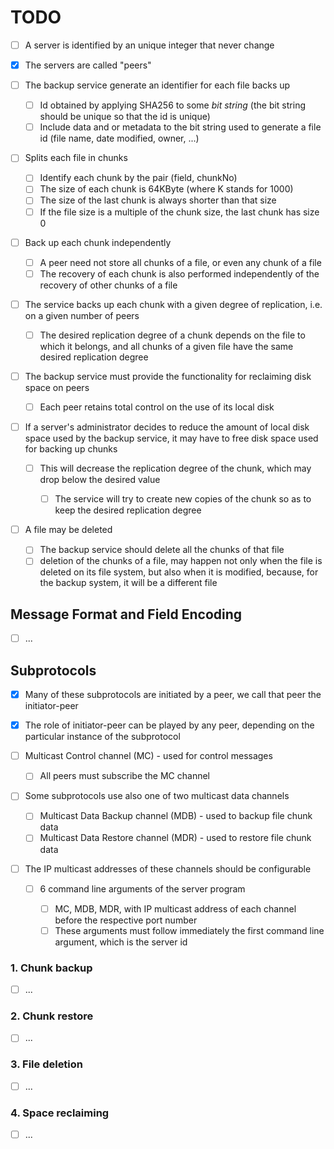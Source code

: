 # TODO

  * [ ] A server is identified by an unique integer that never change
  
  * [x] The servers are called "peers"

  * [ ] The backup service generate an identifier for each file backs up
  
      * [ ] Id obtained by applying SHA256 to some *bit string* (the bit string should be unique so that the id is unique)
      * [ ] Include data and or metadata to the bit string used to generate a file id (file name, date modified, owner, ...)

  * [ ] Splits each file in chunks
  
      * [ ] Identify each chunk by the pair (field, chunkNo)
      * [ ] The size of each chunk is 64KByte (where K stands for 1000)
      * [ ] The size of the last chunk is always shorter than that size
      * [ ] If the file size is a multiple of the chunk size, the last chunk has size 0

  * [ ] Back up each chunk independently
  
      * [ ] A peer need not store all chunks of a file, or even any chunk of a file
      * [ ] The recovery of each chunk is also performed independently of the recovery of other chunks of a file

  * [ ] The service backs up each chunk with a given degree of replication, i.e. on a given number of peers
  
      * [ ] The desired replication degree of a chunk depends on the file to which it belongs, and all chunks of a given file have the same desired replication degree
      
  * [ ]  The backup service must provide the functionality for reclaiming disk space on peers
  
      * [ ] Each peer retains total control on the use of its local disk
  
  * [ ] If a server's administrator decides to reduce the amount of local disk space used by the backup service, it may have to free disk space used for backing up chunks
  
      * [ ] This will decrease the replication degree of the chunk, which may drop below the desired value
      
          * [ ] The service will try to create new copies of the chunk so as to keep the desired replication degree

  * [ ] A file may be deleted
  
      * [ ] The backup service should delete all the chunks of that file
      * [ ] deletion of the chunks of a file, may happen not only when the file is deleted on its file system, but also when it is modified, because, for the backup system, it will be a different file

## Message Format and Field Encoding

  * [ ] ...

## Subprotocols

  * [x] Many of these subprotocols are initiated by a peer, we call that peer the initiator-peer
  
  * [x] The role of initiator-peer can be played by any peer, depending on the particular instance of the subprotocol
  
  * [ ] Multicast Control channel (MC) - used for control messages
  
      * [ ] All peers must subscribe the MC channel
  
  * [ ] Some subprotocols use also one of two multicast data channels
  
      * [ ] Multicast Data Backup channel (MDB) - used to backup file chunk data
      * [ ] Multicast Data Restore channel (MDR) - used to restore file chunk data

  * [ ] The IP multicast addresses of these channels should be configurable
  
      * [ ] 6 command line arguments of the server program
      
          * [ ] MC, MDB, MDR, with IP multicast address of each channel before the respective port number
          * [ ] These arguments must follow immediately the first command line argument, which is the server id

### 1. Chunk backup

  * [ ] ...

### 2. Chunk restore

  * [ ] ...

### 3. File deletion

  * [ ] ...

### 4. Space reclaiming

  * [ ] ...
